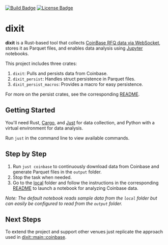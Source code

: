 [![Build Badge]][build] [![License Badge]][license]

[Build Badge]: https://github.com/fran0x/dixit/actions/workflows/rust.yml/badge.svg
[build]: https://github.com/fran0x/dixit/actions

[License Badge]: https://img.shields.io/badge/License-MIT-blue.svg  
[license]: LICENSE

# dixit

**dixit** is a Rust-based tool that collects [CoinBase RFQ data via WebSocket](https://docs.cdp.coinbase.com/exchange/docs/websocket-channels#rfq-matches-channel), stores it as Parquet files, and enables data analysis using [Jupyter](https://jupyter.org/) notebooks.

This project includes three crates:
1. `dixit`: Pulls and persists data from Coinbase.
2. `dixit_persist`: Handles struct persistence in Parquet files.
3. `dixit_persist_macros`: Provides a macro for easy persistence.

For more on the persist crates, see the corresponding [README](dixit_persist/README.md).

## Getting Started

You'll need Rust, [Cargo](https://doc.rust-lang.org/cargo), and [Just](https://github.com/casey/just) for data collection, and Python with a virtual environment for data analysis.

Run `just` in the command line to view available commands.

## Step by Step

1. Run `just coinbase` to continuously download data from Coinbase and generate Parquet files in the `output` folder.
2. Stop the task when needed.
3. Go to the [local](local) folder and follow the instructions in the corresponding [README](local/README.md) to launch a notebook for analyzing Coinbase data.

_Note: The default notebook reads sample data from the `local` folder but can easily be configured to read from the `output` folder._

## Next Steps

To extend the project and support other venues just replicate the approach used in [dixit::main::coinbase](dixit/src/main.rs).
